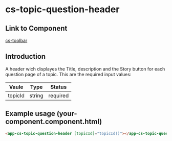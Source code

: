 # cs-topic-question-header

## Link to Component

[cs-toolbar](../../../src/app/layouts/complex-structures/cs-topic-question-header/cs-topic-question-header.component.ts)

## Introduction

A header wich displayes the Title, description and the Story button for each question page of a topic. This are the required input values:

| Vaule   | Type   | Status   |
| ------- | ------ | -------- |
| topicId | string | required |

## Example usage (your-component.component.html)

```html
<app-cs-topic-question-header [topicId]="topicId()"></app-cs-topic-question-header>
```
